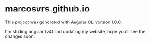 # marcosvrs.github.io

This project was generated with [Angular CLI](https://github.com/angular/angular-cli) version 1.0.0.

I'm studing angular (v4) and updating my website, hope you'll see the changes soon.